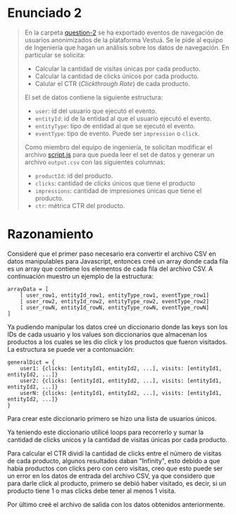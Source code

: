 # Enunciado 2

> En la carpeta [question-2](https://bitbucket.org/vestua-com/questions/src/main/question-2/) se ha exportado eventos de navegación de usuarios anonimizados de la plataforma Vestuá. Se le pide al equipo de Ingeniería que hagan un análisis sobre los datos de navegación. En particular se solicita:
>
> - Calcular la cantidad de visitas únicas por cada producto.
> - Calcular la cantidad de clicks únicos por cada producto.
> - Calular el CTR (*Clickthrough Rate*) de cada producto.
> 
> El set de datos contiene la siguiente estructura:
> 
> - `user`: id del usuario que ejecutó el evento.
> - `entityId`: id de la entidad al que el usuario ejecutó el evento.
> - `entityType`: tipo de entidad al que se ejecutó el evento.
> - `eventType`: tipo de evento. Puede ser `impression` o `click`.
> 
> Como miembro del equipo de ingeniería, te solicitan modificar el archivo [script.js](https://bitbucket.org/vestua-com/questions/src/main/question-2/script.js) para que pueda leer el set de datos y generar un archivo `output.csv` con las siguientes columnas:
> 
> - `productId`: id del producto.
> - `clicks`: cantidad de *clicks* únicos que tiene el producto
> - `impressions`: cantidad de impresiones únicas que tiene el producto.
> - `ctr`: métrica CTR del producto.

# Razonamiento

Consideré que el primer paso necesario era convertir el archivo CSV en datos manipulables para Javascript, entonces creé un array donde cada fila es un array que contiene los elementos de cada fila del archivo CSV. A continuación muestro un ejemplo de la estructura:

```
arrayData = [
	[ user_row1, entityId_row1, entityType_row1, eventType_row1]
	[ user_row2, entityId_row2, entityType_row2, eventType_row2]
	[ user_rowN, entityId_rowN, entityType_rowN, eventType_rowN]
]
```

Ya pudiendo manipular los datos creé un diccionario donde las keys son los IDs de cada usuario y los values son diccionarios que almacenan los productos a los cuales se les dio click y los productos que fueron visitados. La estructura se puede ver a contonuación:

```
generalDict = {
	user1: {clicks: [entityId1, entityId2, ...], visits: [entityId1, entityId2, ...]}
	user2: {clicks: [entityId1, entityId2, ...], visits: [entityId1, entityId2, ...]}
	userN: {clicks: [entityId1, entityId2, ...], visits: [entityId1, entityId2, ...]}
}
```
Para crear este diccionario primero se hizo una lista de usuarios únicos.

Ya teniendo este diccionario utilicé loops para recorrerlo y sumar la cantidad de clicks unícos y la cantidad de visitas únicas por cada producto.

Para calcular el CTR dividí la cantidad de clicks entre el número de visitas de cada producto, algunos resultados daban "Infinity", esto debido a que había productos con clicks pero con cero visitas, creo que esto puede ser un error en los datos de entrada del archivo CSV, ya que considero que para darle click al producto, primero se debió haber visitado, es decir, si un producto tiene 1 o mas clicks debe tener al menos 1 visita.

Por último creé el archivo de salida con los datos obtenidos anteriormente.
